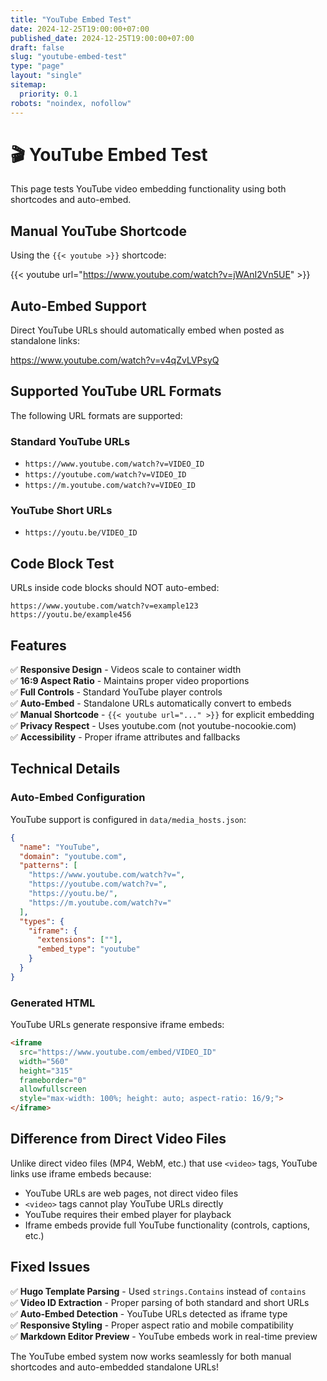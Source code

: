 ```yaml
---
title: "YouTube Embed Test"
date: 2024-12-25T19:00:00+07:00
published_date: 2024-12-25T19:00:00+07:00
draft: false
slug: "youtube-embed-test"
type: "page"
layout: "single"
sitemap:
  priority: 0.1
robots: "noindex, nofollow"
---
```


# 🎬 YouTube Embed Test

This page tests YouTube video embedding functionality using both shortcodes and auto-embed.

## Manual YouTube Shortcode

Using the `{{< youtube >}}` shortcode:

{{< youtube url="https://www.youtube.com/watch?v=jWAnI2Vn5UE" >}}

## Auto-Embed Support

Direct YouTube URLs should automatically embed when posted as standalone links:

https://www.youtube.com/watch?v=v4qZvLVPsyQ

## Supported YouTube URL Formats

The following URL formats are supported:

### Standard YouTube URLs
- `https://www.youtube.com/watch?v=VIDEO_ID`
- `https://youtube.com/watch?v=VIDEO_ID`  
- `https://m.youtube.com/watch?v=VIDEO_ID`

### YouTube Short URLs
- `https://youtu.be/VIDEO_ID`

## Code Block Test

URLs inside code blocks should NOT auto-embed:

```
https://www.youtube.com/watch?v=example123
https://youtu.be/example456
```

## Features

✅ **Responsive Design** - Videos scale to container width  
✅ **16:9 Aspect Ratio** - Maintains proper video proportions  
✅ **Full Controls** - Standard YouTube player controls  
✅ **Auto-Embed** - Standalone URLs automatically convert to embeds  
✅ **Manual Shortcode** - `{{< youtube url="..." >}}` for explicit embedding  
✅ **Privacy Respect** - Uses youtube.com (not youtube-nocookie.com)  
✅ **Accessibility** - Proper iframe attributes and fallbacks  

## Technical Details

### Auto-Embed Configuration
YouTube support is configured in `data/media_hosts.json`:

```json
{
  "name": "YouTube",
  "domain": "youtube.com", 
  "patterns": [
    "https://www.youtube.com/watch?v=",
    "https://youtube.com/watch?v=",
    "https://youtu.be/",
    "https://m.youtube.com/watch?v="
  ],
  "types": {
    "iframe": {
      "extensions": [""],
      "embed_type": "youtube"
    }
  }
}
```

### Generated HTML
YouTube URLs generate responsive iframe embeds:

```html
<iframe 
  src="https://www.youtube.com/embed/VIDEO_ID" 
  width="560" 
  height="315" 
  frameborder="0" 
  allowfullscreen
  style="max-width: 100%; height: auto; aspect-ratio: 16/9;">
</iframe>
```

## Difference from Direct Video Files

Unlike direct video files (MP4, WebM, etc.) that use `<video>` tags, YouTube links use iframe embeds because:

- YouTube URLs are web pages, not direct video files
- `<video>` tags cannot play YouTube URLs directly  
- YouTube requires their embed player for playback
- Iframe embeds provide full YouTube functionality (controls, captions, etc.)

## Fixed Issues

✅ **Hugo Template Parsing** - Used `strings.Contains` instead of `contains`  
✅ **Video ID Extraction** - Proper parsing of both standard and short URLs  
✅ **Auto-Embed Detection** - YouTube URLs detected as iframe type  
✅ **Responsive Styling** - Proper aspect ratio and mobile compatibility  
✅ **Markdown Editor Preview** - YouTube embeds work in real-time preview  

The YouTube embed system now works seamlessly for both manual shortcodes and auto-embedded standalone URLs!